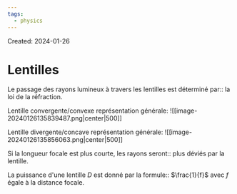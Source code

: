 ```yaml
---
tags:
  - physics
---
```

Created: 2024-01-26

# Lentilles 

Le passage des rayons lumineux à travers les lentilles est déterminé par:: la loi de la réfraction.
<!--SR:!2024-03-27,41,290-->

Lentille convergente/convexe représentation générale:
![[image-20240126135839487.png|center|500]]


Lentille divergente/concave représentation générale:
![[image-20240126135856063.png|center|500]]

Si la longueur focale est plus courte, les rayons seront:: plus déviés par la lentille.
<!--SR:!2024-05-07,62,250-->

La puissance d'une lentille $D$ est donné par la formule:: $\frac{1}{f}$ avec $f$ égale à la distance focale.
<!--SR:!2024-05-27,76,270-->
